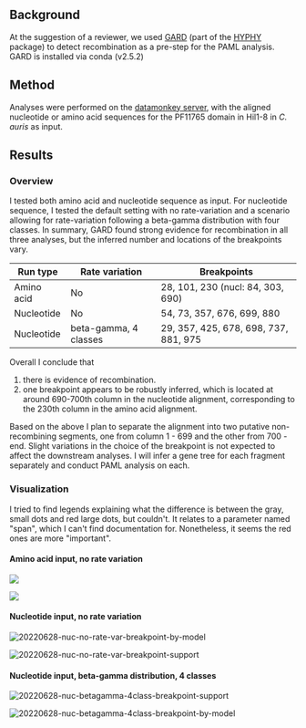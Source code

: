 ## Background

At the suggestion of a reviewer, we used [GARD](https://academic.oup.com/mbe/article/23/10/1891/1096946) (part of the [HYPHY](https://github.com/veg/hyphy) package) to detect recombination as a pre-step for the PAML analysis. GARD is installed via conda (v2.5.2)

## Method

Analyses were performed on the [datamonkey server](https://datamonkey.org/), with the aligned nucleotide or amino acid sequences for the PF11765 domain in Hil1-8 in _C. auris_ as input.

## Results

### Overview

I tested both amino acid and nucleotide sequence as input. For nucleotide sequence, I tested the default setting with no rate-variation and a scenario allowing for rate-variation following a beta-gamma distribution with four classes. In summary, GARD found strong evidence for recombination in all three analyses, but the inferred number and locations of the breakpoints vary.

| Run type   | Rate variation        | Breakpoints                           |
| ---------- | --------------------- | ------------------------------------- |
| Amino acid | No                    | 28, 101, 230 (nucl: 84, 303, 690)     |
| Nucleotide | No                    | 54, 73, 357, 676, 699, 880            |
| Nucleotide | beta-gamma, 4 classes | 29, 357, 425, 678, 698, 737, 881, 975 |

Overall I conclude that

1. there is evidence of recombination.
2. one breakpoint appears to be robustly inferred, which is located at around 690-700th column in the nucleotide alignment, corresponding to the 230th column in the amino acid alignment.

Based on the above I plan to separate the alignment into two putative non-recombining segments, one from column 1 - 699 and the other from 700 - end. Slight variations in the choice of the breakpoint is not expected to affect the downstream analyses. I will infer a gene tree for each fragment separately and conduct PAML analysis on each.

### Visualization

I tried to find legends explaining what the difference is between the gray, small dots and red large dots, but couldn't. It relates to a parameter named "span", which I can't find documentation for. Nonetheless, it seems the red ones are more "important".

#### Amino acid input, no rate variation

![](/Users/bhe2/Documents/work/current/C037-Cand-auris-adhesin/02-case-studies/09-natural-selection/output/gard/20220628-aa-no-rate-var-breakpoint-by-model.svg)

![](/Users/bhe2/Documents/work/current/C037-Cand-auris-adhesin/02-case-studies/09-natural-selection/output/gard/20220628-aa-no-rate-var-breakpoint-support.svg)

#### Nucleotide input, no rate variation

![20220628-nuc-no-rate-var-breakpoint-by-model](/Users/bhe2/Documents/work/current/C037-Cand-auris-adhesin/02-case-studies/09-natural-selection/output/gard/20220628-nuc-no-rate-var-breakpoint-by-model.svg)

![20220628-nuc-no-rate-var-breakpoint-support](/Users/bhe2/Documents/work/current/C037-Cand-auris-adhesin/02-case-studies/09-natural-selection/output/gard/20220628-nuc-no-rate-var-breakpoint-support.svg)

#### Nucleotide input, beta-gamma distribution, 4 classes

![20220628-nuc-betagamma-4class-breakpoint-support](/Users/bhe2/Documents/work/current/C037-Cand-auris-adhesin/02-case-studies/09-natural-selection/output/gard/20220628-nuc-betagamma-4class-breakpoint-support.svg)

![20220628-nuc-betagamma-4class-breakpoint-by-model](/Users/bhe2/Documents/work/current/C037-Cand-auris-adhesin/02-case-studies/09-natural-selection/output/gard/20220628-nuc-betagamma-4class-breakpoint-by-model.svg)
